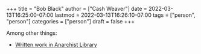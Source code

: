 +++
title = "Bob Black"
author = ["Cash Weaver"]
date = 2022-03-13T16:25:00-07:00
lastmod = 2022-03-13T16:26:10-07:00
tags = ["person", "person"]
categories = ["person"]
draft = false
+++

Among other things:

-   [Written work in Anarchist Library](https://theanarchistlibrary.org/category/author/bob-black)
